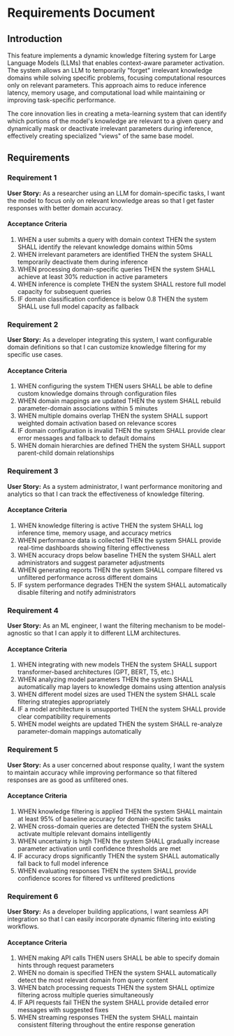 # Requirements Document

## Introduction

This feature implements a dynamic knowledge filtering system for Large Language Models (LLMs) that enables context-aware parameter activation. The system allows an LLM to temporarily "forget" irrelevant knowledge domains while solving specific problems, focusing computational resources only on relevant parameters. This approach aims to reduce inference latency, memory usage, and computational load while maintaining or improving task-specific performance.

The core innovation lies in creating a meta-learning system that can identify which portions of the model's knowledge are relevant to a given query and dynamically mask or deactivate irrelevant parameters during inference, effectively creating specialized "views" of the same base model.

## Requirements

### Requirement 1

**User Story:** As a researcher using an LLM for domain-specific tasks, I want the model to focus only on relevant knowledge areas so that I get faster responses with better domain accuracy.

#### Acceptance Criteria

1. WHEN a user submits a query with domain context THEN the system SHALL identify the relevant knowledge domains within 50ms
2. WHEN irrelevant parameters are identified THEN the system SHALL temporarily deactivate them during inference
3. WHEN processing domain-specific queries THEN the system SHALL achieve at least 30% reduction in active parameters
4. WHEN inference is complete THEN the system SHALL restore full model capacity for subsequent queries
5. IF domain classification confidence is below 0.8 THEN the system SHALL use full model capacity as fallback

### Requirement 2

**User Story:** As a developer integrating this system, I want configurable domain definitions so that I can customize knowledge filtering for my specific use cases.

#### Acceptance Criteria

1. WHEN configuring the system THEN users SHALL be able to define custom knowledge domains through configuration files
2. WHEN domain mappings are updated THEN the system SHALL rebuild parameter-domain associations within 5 minutes
3. WHEN multiple domains overlap THEN the system SHALL support weighted domain activation based on relevance scores
4. IF domain configuration is invalid THEN the system SHALL provide clear error messages and fallback to default domains
5. WHEN domain hierarchies are defined THEN the system SHALL support parent-child domain relationships

### Requirement 3

**User Story:** As a system administrator, I want performance monitoring and analytics so that I can track the effectiveness of knowledge filtering.

#### Acceptance Criteria

1. WHEN knowledge filtering is active THEN the system SHALL log inference time, memory usage, and accuracy metrics
2. WHEN performance data is collected THEN the system SHALL provide real-time dashboards showing filtering effectiveness
3. WHEN accuracy drops below baseline THEN the system SHALL alert administrators and suggest parameter adjustments
4. WHEN generating reports THEN the system SHALL compare filtered vs unfiltered performance across different domains
5. IF system performance degrades THEN the system SHALL automatically disable filtering and notify administrators

### Requirement 4

**User Story:** As an ML engineer, I want the filtering mechanism to be model-agnostic so that I can apply it to different LLM architectures.

#### Acceptance Criteria

1. WHEN integrating with new models THEN the system SHALL support transformer-based architectures (GPT, BERT, T5, etc.)
2. WHEN analyzing model parameters THEN the system SHALL automatically map layers to knowledge domains using attention analysis
3. WHEN different model sizes are used THEN the system SHALL scale filtering strategies appropriately
4. IF a model architecture is unsupported THEN the system SHALL provide clear compatibility requirements
5. WHEN model weights are updated THEN the system SHALL re-analyze parameter-domain mappings automatically

### Requirement 5

**User Story:** As a user concerned about response quality, I want the system to maintain accuracy while improving performance so that filtered responses are as good as unfiltered ones.

#### Acceptance Criteria

1. WHEN knowledge filtering is applied THEN the system SHALL maintain at least 95% of baseline accuracy for domain-specific tasks
2. WHEN cross-domain queries are detected THEN the system SHALL activate multiple relevant domains intelligently
3. WHEN uncertainty is high THEN the system SHALL gradually increase parameter activation until confidence thresholds are met
4. IF accuracy drops significantly THEN the system SHALL automatically fall back to full model inference
5. WHEN evaluating responses THEN the system SHALL provide confidence scores for filtered vs unfiltered predictions

### Requirement 6

**User Story:** As a developer building applications, I want seamless API integration so that I can easily incorporate dynamic filtering into existing workflows.

#### Acceptance Criteria

1. WHEN making API calls THEN users SHALL be able to specify domain hints through request parameters
2. WHEN no domain is specified THEN the system SHALL automatically detect the most relevant domain from query content
3. WHEN batch processing requests THEN the system SHALL optimize filtering across multiple queries simultaneously
4. IF API requests fail THEN the system SHALL provide detailed error messages with suggested fixes
5. WHEN streaming responses THEN the system SHALL maintain consistent filtering throughout the entire response generation